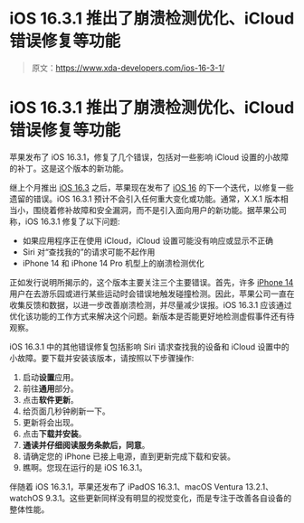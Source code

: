 # iOS 16.3.1 推出了崩溃检测优化、iCloud 错误修复等功能

> 原文：<https://www.xda-developers.com/ios-16-3-1/>

# iOS 16.3.1 推出了崩溃检测优化、iCloud 错误修复等功能

苹果发布了 iOS 16.3.1，修复了几个错误，包括对一些影响 iCloud 设置的小故障的补丁。这是这个版本的新功能。

继上个月推出 [iOS 16.3](https://www.xda-developers.com/ios-16-3-macos-13-2/) 之后，苹果现在发布了 [iOS 16](https://www.xda-developers.com/ios-16) 的下一个迭代，以修复一些遗留的错误。iOS 16.3.1 预计不会引入任何重大变化或功能。通常，X.X.1 版本相当小，围绕着修补故障和安全漏洞，而不是引入面向用户的新功能。据苹果公司称，iOS 16.3.1 修复了以下问题:

*   如果应用程序正在使用 iCloud，iCloud 设置可能没有响应或显示不正确
*   Siri 对“查找我的”的请求可能不起作用
*   iPhone 14 和 iPhone 14 Pro 机型上的崩溃检测优化

正如发行说明所揭示的，这个版本主要关注三个主要错误。首先，许多 [iPhone 14](https://www.xda-developers.com/apple-iphone-14-review) 用户在去游乐园或进行某些运动时会错误地触发碰撞检测。因此，苹果公司一直在收集反馈和数据，以进一步改善崩溃检测，并尽量减少误报。iOS 16.3.1 应该通过优化该功能的工作方式来解决这个问题。新版本是否能更好地检测虚假事件还有待观察。

iOS 16.3.1 中的其他错误修复包括影响 Siri 请求查找我的设备和 iCloud 设置中的小故障。要下载并安装该版本，请按照以下步骤操作:

1.  启动**设置**应用。
2.  前往**通用**部分。
3.  点击**软件更新**。
4.  给页面几秒钟刷新一下。
5.  更新将会出现。
6.  点击**下载并安装**。
7.  **通读并仔细阅读服务条款后，同意**。
8.  请确定您的 iPhone 已接上电源，直到更新完成下载和安装。
9.  瞧啊。您现在运行的是 iOS 16.3.1。

伴随着 iOS 16.3.1，苹果还发布了 iPadOS 16.3.1、macOS Ventura 13.2.1、watchOS 9.3.1。这些更新同样没有明显的视觉变化，而是专注于改善各自设备的整体性能。